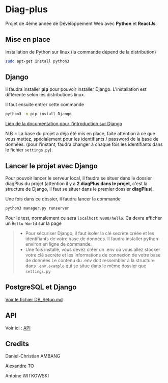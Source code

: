 # Diag-plus

Projet de 4ème année de Développement Web avec **Python** et **ReactJs**.
## Mise en place 

Installation de Python sur linux (la commande dépend de la distribution)

```bash
sudo apt-get install python3
```

## Django 

Il faudra installer **pip** pour pouvoir installer Django. L'installation est différente selon les distributions linux.

Il faut ensuite entrer cette commande

```bash
python3 -m pip install Django
```

[Lien de la documentation pour l'introduction sur Django](https://docs.djangoproject.com/en/3.2/intro/contributing/)

N.B = La base du projet a déja été mis en place, faite attention à ce que vous mettez, spécialement pour les identifiants / password de la base de données. (pour l'instant, faudra changer à chaque fois les identifiants dans le fichier `settings.py`).

## Lancer le projet avec Django

Pour pouvoir lancer le serveur local, il faudra se situer dans le dossier diagPlus du projet (attention il y a **2 diagPlus dans le projet**, c'est la structure de Django, il faut se situer dans le premier dossier **diagPlus**).

Une fois dans ce dossier, il faudra lancer la commande

```bash
python3 manager.py runserver
```

Pour le test, normalement ce sera `localhost:8000/hello`. Ca devra afficher un ̀`Hello World` sur la page

> - Pour sécuriser Django, il faut isoler la clé secrète créée et les identifiants de votre base de données. Il faudra installer python-environ en ligne de commande.
> - Une fois installé, vous devez créer un .env où vous allez stocker votre clé secrète et les informations de connexion de votre base de données
> Le contenu du .env doit ressembler à la structure dans `.env.example` qui se situe dans le même dossier que `settings.py`

## PostgreSQL et Django

[Voir le fichier DB_Setup.md](DB_Setup.md)

## API

Voir ici : [API](API.md)

## Credits

Daniel-Christian AMBANG

Alexandre TO

Antoine WITKOWSKI